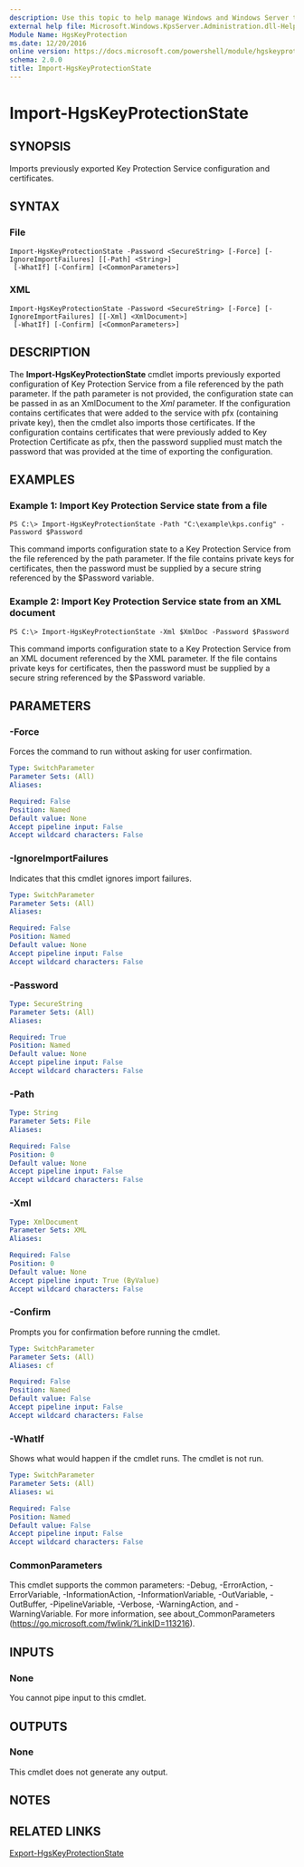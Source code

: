 ```yaml
---
description: Use this topic to help manage Windows and Windows Server technologies with Windows PowerShell.
external help file: Microsoft.Windows.KpsServer.Administration.dll-Help.xml
Module Name: HgsKeyProtection
ms.date: 12/20/2016
online version: https://docs.microsoft.com/powershell/module/hgskeyprotection/import-hgskeyprotectionstate?view=windowsserver2022-ps&wt.mc_id=ps-gethelp
schema: 2.0.0
title: Import-HgsKeyProtectionState
---
```


# Import-HgsKeyProtectionState

## SYNOPSIS
Imports previously exported Key Protection Service configuration and certificates.

## SYNTAX

### File
```
Import-HgsKeyProtectionState -Password <SecureString> [-Force] [-IgnoreImportFailures] [[-Path] <String>]
 [-WhatIf] [-Confirm] [<CommonParameters>]
```

### XML
```
Import-HgsKeyProtectionState -Password <SecureString> [-Force] [-IgnoreImportFailures] [[-Xml] <XmlDocument>]
 [-WhatIf] [-Confirm] [<CommonParameters>]
```

## DESCRIPTION
The **Import-HgsKeyProtectionState** cmdlet imports previously exported configuration of Key Protection Service from a file referenced by the path parameter.
If the path parameter is not provided, the configuration state can be passed in as an XmlDocument to the *Xml* parameter. 
If the configuration contains certificates that were added to the service with pfx (containing private key), then the cmdlet also imports those certificates.
If the configuration contains certificates that were previously added to Key Protection Certificate as pfx, then the password supplied must match the password that was provided at the time of exporting the configuration.

## EXAMPLES

### Example 1: Import Key Protection Service state from a file
```
PS C:\> Import-HgsKeyProtectionState -Path "C:\example\kps.config" -Password $Password
```

This command imports configuration state to a Key Protection Service from the file referenced by the path parameter.
If the file contains private keys for certificates, then the password must be supplied by a secure string referenced by the $Password variable.

### Example 2: Import Key Protection Service state from an XML document
```
PS C:\> Import-HgsKeyProtectionState -Xml $XmlDoc -Password $Password
```

This command imports configuration state to a Key Protection Service from an XML document referenced by the XML parameter.
If the file contains private keys for certificates, then the password must be supplied by a secure string referenced by the $Password variable.

## PARAMETERS

### -Force
Forces the command to run without asking for user confirmation.

```yaml
Type: SwitchParameter
Parameter Sets: (All)
Aliases: 

Required: False
Position: Named
Default value: None
Accept pipeline input: False
Accept wildcard characters: False
```

### -IgnoreImportFailures
Indicates that this cmdlet ignores import failures.

```yaml
Type: SwitchParameter
Parameter Sets: (All)
Aliases: 

Required: False
Position: Named
Default value: None
Accept pipeline input: False
Accept wildcard characters: False
```

### -Password
```yaml
Type: SecureString
Parameter Sets: (All)
Aliases: 

Required: True
Position: Named
Default value: None
Accept pipeline input: False
Accept wildcard characters: False
```

### -Path
```yaml
Type: String
Parameter Sets: File
Aliases: 

Required: False
Position: 0
Default value: None
Accept pipeline input: False
Accept wildcard characters: False
```

### -Xml
```yaml
Type: XmlDocument
Parameter Sets: XML
Aliases: 

Required: False
Position: 0
Default value: None
Accept pipeline input: True (ByValue)
Accept wildcard characters: False
```

### -Confirm
Prompts you for confirmation before running the cmdlet.

```yaml
Type: SwitchParameter
Parameter Sets: (All)
Aliases: cf

Required: False
Position: Named
Default value: False
Accept pipeline input: False
Accept wildcard characters: False
```

### -WhatIf
Shows what would happen if the cmdlet runs.
The cmdlet is not run.

```yaml
Type: SwitchParameter
Parameter Sets: (All)
Aliases: wi

Required: False
Position: Named
Default value: False
Accept pipeline input: False
Accept wildcard characters: False
```

### CommonParameters
This cmdlet supports the common parameters: -Debug, -ErrorAction, -ErrorVariable, -InformationAction, -InformationVariable, -OutVariable, -OutBuffer, -PipelineVariable, -Verbose, -WarningAction, and -WarningVariable. For more information, see about_CommonParameters (https://go.microsoft.com/fwlink/?LinkID=113216).

## INPUTS

### None
You cannot pipe input to this cmdlet.

## OUTPUTS

### None
This cmdlet does not generate any output.

## NOTES

## RELATED LINKS

[Export-HgsKeyProtectionState](./Export-HgsKeyProtectionState.md)

